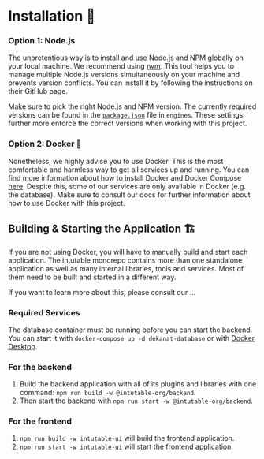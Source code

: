 # Installation 🔧

### Option 1: Node.js

The unpretentious way is to install and use Node.js and NPM globally on your local machine. We recommend using [nvm](https://github.com/nvm-sh/nvm). This tool helps you to manage multiple Node.js versions simultaneously on your machine and prevents version conflicts. You can install it by following the instructions on their GitHub page.

Make sure to pick the right Node.js and NPM version. The currently required versions can be found in the [`package.json`](./package.json) file in `engines`. These settings further more enforce the correct versions when working with this project.

### Option 2: Docker 🐳

Nonetheless, we highly advise you to use Docker. This is the most comfortable and harmless way to get all services up and running. You can find more information about how to install Docker and Docker Compose [here](https://docs.docker.com/get-docker/). Despite this, some of our services are only available in Docker (e.g. the database). Make sure to consult our docs for further information about how to use Docker with this project.

## Building & Starting the Application 🏗️

If you are not using Docker, you will have to manually build and start each application. The intutable monorepo contains more than one standalone application as well as many internal libraries, tools and services. Most of them need to be built and started in a different way.

If you want to learn more about this, please consult our …

### Required Services

The database container must be running before you can start the backend. You can start it with `docker-compose up -d dekanat-database` or with [Docker Desktop](https://www.docker.com/products/docker-desktop/).

### For the backend

1. Build the backend application with all of its plugins and libraries with one command: `npm run build -w @intutable-org/backend`.
1. Then start the backend with `npm run start -w @intutable-org/backend`.

### For the frontend

1. `npm run build -w intutable-ui` will build the frontend application.
2. `npm run start -w intutable-ui` will start the frontend application.